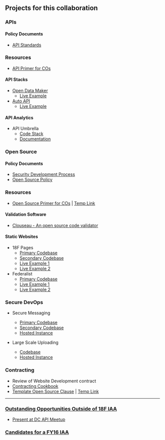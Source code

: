 ## Projects for this collaboration

### APIs

#### Policy Documents
* [API Standards](https://github.com/18F/api-standards)

### Resources 
* [API Primer for COs]()

#### API Stacks

* [Open Data Maker](https://github.com/18F/open-data-maker)
  * [Live Example](https://collegescorecard.ed.gov/data/documentation/)
* [Auto API](https://github.com/18F/autoapi)
  * [Live Example](https://autoapi.18f.gov/)

#### API Analytics
* API Umbrella
  * [Code Stack](https://github.com/NREL/api-umbrella)
  * [Documentation](http://apiumbrella.io/docs/architecture/)


### Open Source 

#### Policy Documents
* [Security Development Process](http://18f.github.io/open-source-program/pages/model_security_development_process/)
* [Open Source Policy](http://18f.github.io/open-source-program/pages/model_oss_policy/)


### Resources 
* [Open Source Primer for COs](https://pages.18f.gov/open-source-program/pages/primer/)  |  [Temp Link](https://github.com/18f/open-source-program/blob/18f-pages/pages/primer.md)


#### Validation Software
* [Clouseau - An open source code validator](https://github.com/cfpb/clouseau)

#### Static Websites

* 18F Pages
  * [Primary Codebase](https://github.com/18F/pages)
  * [Secondary Codebase](https://github.com/18F/pages-server)
  * [Live Example 1](https://pages.18f.gov/)
  * [Live Example 2](https://pages.18f.gov/guides/)
* Federalist
  * [Primary Codebase](https://github.com/18f/federalist)
  * [Live Example 1](https://collegescorecard.ed.gov/)
  * [Live Example 2](https://sbst.gov/)


### Secure DevOps 

* Secure Messaging
  * [Primary Codebase](https://github.com/jgrevich/fugacious)
  * [Secondary Codebase](https://github.com/18F/docker-fugacious)
  * [Hosted Instance](https://fugacious.18f.gov/) 

* Large Scale Uploading 
  * [Codebase](https://github.com/18F/voyage)
  * [Hosted Instance](https://voyage.18f.gov/) 

### Contracting 

* Review of Website Development contract
* [Contracting Cookbook](https://pages.18f.gov/contracting-cookbook/)
* [Template Open Source Clause](https://pages.18f.gov/open-source-program/pages/contract_language/)  |  [Temp Link](https://github.com/18F/open-source-program/blob/18f-pages/pages/contract_language.md)

------------------------

### [Outstanding Opportunities Outside of 18F IAA](https://github.com/18F/CMS.gov-developer/issues?utf8=%E2%9C%93&q=label%3A%22available+outside+of+IAA%22+)
* [Present at DC API Meetup](https://github.com/18F/CMS.gov-developer/issues/62)



### [Candidates for a FY16 IAA](https://github.com/18F/CMS.gov-developer/issues?utf8=%E2%9C%93&q=is%3Aissue+label%3A%22candidate+for+a+FY16+IAA%22+)

